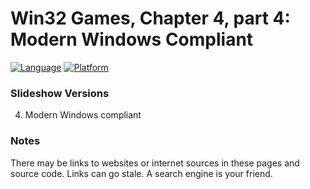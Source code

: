 # Win32 Games, Chapter 4, part 4: Modern Windows Compliant
[![Language](https://img.shields.io/badge/Language%20-C++-blue.svg)](https://github.com/GeorgePimpleton/Win32-games/)
[![Platform](https://img.shields.io/badge/Platform%20-Win32-blue.svg)](https://github.com/GeorgePimpleton/Win32-games/)

### Slideshow Versions
4. Modern Windows compliant

### Notes
There may be links to websites or internet sources in these pages and source code. Links can go stale. A search engine is your friend.
